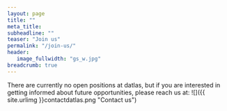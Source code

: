 ```yaml
---
layout: page
title: ""
meta_title: 
subheadline: ""
teaser: "Join us"
permalink: "/join-us/"
header:
   image_fullwidth: "gs_w.jpg"
breadcrumb: true
---
```

There are currently  no open positions at datlas, but if you are interested in getting informed about future opportunities, please reach us at:
![]({{ site.urlimg }}contactdatlas.png "Contact us")

